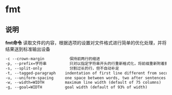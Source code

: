 # fmt

## 说明

**fmt命令** 读取文件的内容，根据选项的设置对文件格式进行简单的优化处理，并将结果送到标准输出设备

```markdown
-c --crown-margin           保持前两行的缩进
-p, --prefix=字符串          只对以指定字符串开头的行重新格式化，将前缀重新附着到被重新格式化的行上
-s, --split-only            分割过长的行，但不自动补足
-t, --tagged-paragraph    indentation of first line different from second
-u, --uniform-spacing     one space between words, two after sentences
-w, --width=WIDTH         maximum line width (default of 75 columns)
-g, --goal=WIDTH          goal width (default of 93% of width)

```
